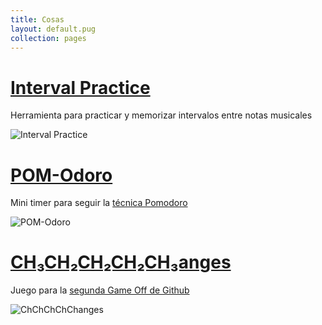 ```yaml
---
title: Cosas
layout: default.pug
collection: pages
---
```


# [Interval Practice](http://joliv.me/interval-practice/)

Herramienta para practicar y memorizar intervalos entre notas musicales

![Interval Practice](/images/things/interval-practice.png)

# [POM-Odoro](http://joliv.me/POM-Odoro/)

Mini timer para seguir la [técnica Pomodoro](https://es.wikipedia.org/wiki/T%C3%A9cnica_Pomodoro)

![POM-Odoro](/images/things/pom-odoro.png)

# [CH₃CH₂CH₂CH₂CH₃anges](http://blaquenkot.github.io/game-off-2013/)

Juego para la [segunda Game Off de Github](https://github.com/blog/1674-github-game-off-ii)

![ChChChChChanges](/images/things/changes.png)